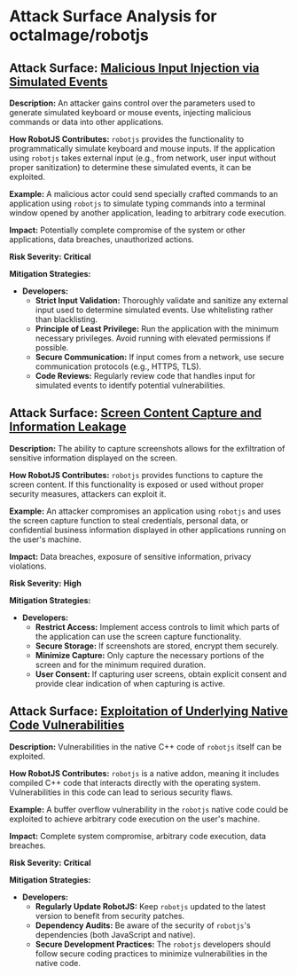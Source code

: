 # Attack Surface Analysis for octalmage/robotjs

## Attack Surface: [Malicious Input Injection via Simulated Events](./attack_surfaces/malicious_input_injection_via_simulated_events.md)

**Description:** An attacker gains control over the parameters used to generate simulated keyboard or mouse events, injecting malicious commands or data into other applications.

**How RobotJS Contributes:** `robotjs` provides the functionality to programmatically simulate keyboard and mouse inputs. If the application using `robotjs` takes external input (e.g., from network, user input without proper sanitization) to determine these simulated events, it can be exploited.

**Example:** A malicious actor could send specially crafted commands to an application using `robotjs` to simulate typing commands into a terminal window opened by another application, leading to arbitrary code execution.

**Impact:** Potentially complete compromise of the system or other applications, data breaches, unauthorized actions.

**Risk Severity:** **Critical**

**Mitigation Strategies:**

* **Developers:**
    * **Strict Input Validation:**  Thoroughly validate and sanitize any external input used to determine simulated events. Use whitelisting rather than blacklisting.
    * **Principle of Least Privilege:**  Run the application with the minimum necessary privileges. Avoid running with elevated permissions if possible.
    * **Secure Communication:** If input comes from a network, use secure communication protocols (e.g., HTTPS, TLS).
    * **Code Reviews:** Regularly review code that handles input for simulated events to identify potential vulnerabilities.

## Attack Surface: [Screen Content Capture and Information Leakage](./attack_surfaces/screen_content_capture_and_information_leakage.md)

**Description:** The ability to capture screenshots allows for the exfiltration of sensitive information displayed on the screen.

**How RobotJS Contributes:** `robotjs` provides functions to capture the screen content. If this functionality is exposed or used without proper security measures, attackers can exploit it.

**Example:** An attacker compromises an application using `robotjs` and uses the screen capture function to steal credentials, personal data, or confidential business information displayed in other applications running on the user's machine.

**Impact:** Data breaches, exposure of sensitive information, privacy violations.

**Risk Severity:** **High**

**Mitigation Strategies:**

* **Developers:**
    * **Restrict Access:** Implement access controls to limit which parts of the application can use the screen capture functionality.
    * **Secure Storage:** If screenshots are stored, encrypt them securely.
    * **Minimize Capture:** Only capture the necessary portions of the screen and for the minimum required duration.
    * **User Consent:** If capturing user screens, obtain explicit consent and provide clear indication of when capturing is active.

## Attack Surface: [Exploitation of Underlying Native Code Vulnerabilities](./attack_surfaces/exploitation_of_underlying_native_code_vulnerabilities.md)

**Description:** Vulnerabilities in the native C++ code of `robotjs` itself can be exploited.

**How RobotJS Contributes:** `robotjs` is a native addon, meaning it includes compiled C++ code that interacts directly with the operating system. Vulnerabilities in this code can lead to serious security flaws.

**Example:** A buffer overflow vulnerability in the `robotjs` native code could be exploited to achieve arbitrary code execution on the user's machine.

**Impact:** Complete system compromise, arbitrary code execution, data breaches.

**Risk Severity:** **Critical**

**Mitigation Strategies:**

* **Developers:**
    * **Regularly Update RobotJS:** Keep `robotjs` updated to the latest version to benefit from security patches.
    * **Dependency Audits:** Be aware of the security of `robotjs`'s dependencies (both JavaScript and native).
    * **Secure Development Practices:**  The `robotjs` developers should follow secure coding practices to minimize vulnerabilities in the native code.

